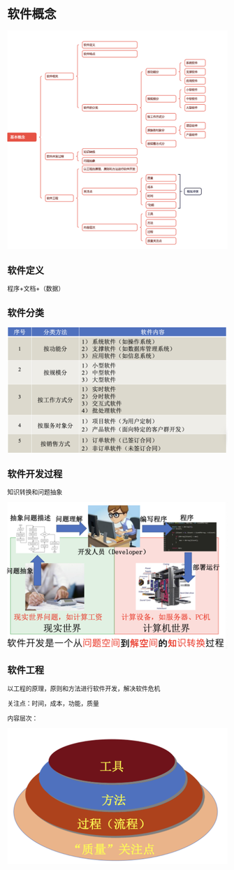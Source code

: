 # 软件概念

​![image](<.gitbook/assets/image 20231224162411 l3p9wdf.png>)​

## 软件定义

程序+文档+（数据）

## 软件分类

​![image](<.gitbook/assets/image 20231224162540 jvtxu3q.png>)​

## 软件开发过程

知识转换和问题抽象

​![image](<.gitbook/assets/image 20231224163111 wtf7e8r.png>)​

## 软件工程

以工程的原理，原则和方法进行软件开发，解决软件危机

关注点：时间，成本，功能，质量

内容层次：

​![image](<.gitbook/assets/image 20231224163410 mdxykt4.png>)​
